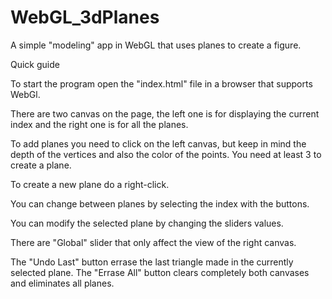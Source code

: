 # WebGL_3dPlanes
A simple "modeling" app in WebGL that uses planes to create a figure.

Quick guide

To start the program open the "index.html" file in a browser that supports WebGl.

There are two canvas on the page, the left one is for displaying the current
index and the right one is for all the planes.

To add planes you need to click on the left canvas, but keep in mind the depth
of the vertices and also the color of the points. You need at least 3 to create a plane.

To create a new plane do a right-click.

You can change between planes by selecting the index with the buttons.

You can modify the selected plane by changing the sliders values.

There are "Global" slider that only affect the view of the right canvas.

The "Undo Last" button errase the last triangle made in the currently selected plane.
The "Errase All" button clears completely both canvases and eliminates all planes.
